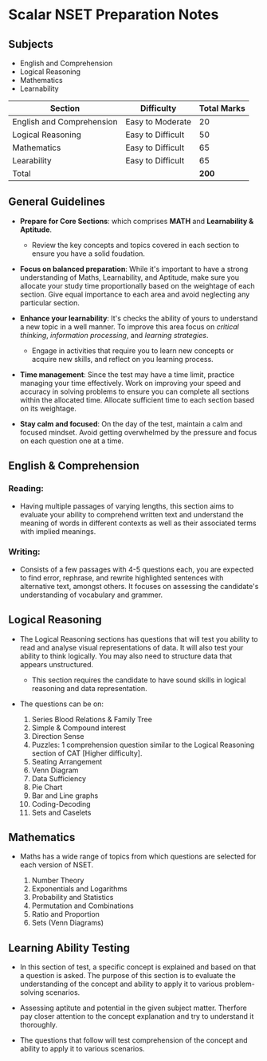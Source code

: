 # Scalar NSET Preparation Notes

## Subjects

- English and Comprehension
- Logical Reasoning
- Mathematics
- Learnability

| **Section** | **Difficulty** | **Total Marks** |
|-------------|----------------|-----------------|
| English and Comprehension | Easy to Moderate | 20 |
| Logical Reasoning | Easy to Difficult | 50 |
| Mathematics | Easy to Difficult | 65 |
| Learability | Easy to Difficult | 65 |
| Total | | **200** |

## General Guidelines

 - **Prepare for Core Sections**: which comprises **MATH** and **Learnability & Aptitude**.
    - Review the key concepts and topics covered in each section to ensure you have a solid foudation.

- **Focus on balanced preparation**: While it's important to have a strong understanding of Maths, Learnability, and Aptitude, make sure you allocate your study time proportionally based on the weightage of each section. Give equal importance to each area and avoid neglecting any particular section.

- **Enhance your learnability**: It's checks the ability of yours to understand a new topic in a well manner. To improve this area focus on *critical thinking*, *information processing*, and *learning strategies*.
    - Engage in activities that require you to learn new concepts or acquire new skills, and reflect on you learning process.

- **Time management**: Since the test may have a time limit, practice managing your time effectively. Work on improving your speed and accuracy in solving problems to ensure you can complete all sections within the allocated time. Allocate sufficient time to each section based on its weightage.

- **Stay calm and focused**: On the day of the test, maintain a calm and focused mindset. Avoid getting overwhelmed by the pressure and focus on each question one at a time.


## English & Comprehension

### Reading:

- Having multiple passages of varying lengths, this section aims to evaluate your ability to comprehend written text and understand the meaning of words in different contexts as well as their associated terms with implied meanings.

### Writing:

- Consists of a few passages with 4-5 questions each, you are expected to find error, rephrase, and rewrite highlighted sentences with alternative text, amongst others. It focuses on assessing the candidate's understanding of vocabulary and grammer.

## Logical Reasoning

- The Logical Reasoning sections has questions that will test you ability to read and analyse visual representations of data. It will also test your ability to think logically. You may also need to structure data that appears unstructured.
    - This section requires the candidate to have sound skills in logical reasoning and data representation.

- The questions can be on:
    1. Series Blood Relations & Family Tree
    2. Simple & Compound interest
    3. Direction Sense
    4. Puzzles: 1 comprehension question similar to the Logical Reasoning section of CAT [Higher difficulty].
    5. Seating Arrangement
    6. Venn Diagram
    7. Data Sufficiency
    8. Pie Chart
    9. Bar and Line graphs
    10. Coding-Decoding
    11. Sets and Caselets

## Mathematics

- Maths has a wide range of topics from which questions are selected for each version of NSET.

    1. Number Theory
    2. Exponentials and Logarithms
    3. Probability and Statistics
    4. Permutation and Combinations
    5. Ratio and Proportion
    6. Sets (Venn Diagrams)

## Learning Ability Testing

- In this section of test, a specific concept is explained and based on that a question is asked. The purpose of this section is to evaluate the understanding of the concept and ability to apply it to various problem-solving scenarios.

- Assessing aptitute and potential in the given subject matter. Therfore pay closer attention to the concept explanation and try to understand it thoroughly.

- The questions that follow will test comprehension of the concept and ability to apply it to various scenarios.
